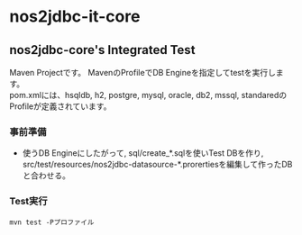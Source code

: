 # nos2jdbc-it-core
## nos2jdbc-core's Integrated Test
Maven Projectです。 MavenのProfileでDB Engineを指定してtestを実行します。   
pom.xmlには、hsqldb, h2, postgre, mysql, oracle, db2, mssql, standaredのProfileが定義されています。   
### 事前準備
* 使うDB Engineにしたがって, sql/create_\*.sqlを使いTest DBを作り,
src/test/resources/nos2jdbc-datasource-\*.prorertiesを編集して作ったDBと合わせる。   
### Test実行
`mvn test -Pプロファイル`   
